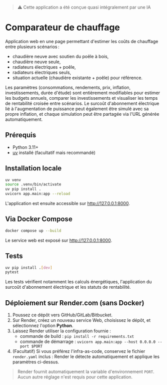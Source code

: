> ⚠️ Cette application a été conçue quasi intégralement par une IA

# Comparateur de chauffage

Application web en une page permettant d'estimer les coûts de chauffage entre plusieurs scénarios :

- chaudière neuve avec soutien du poêle à bois,
- chaudière neuve seule,
- radiateurs électriques + poêle,
- radiateurs électriques seuls,
- situation actuelle (chaudière existante + poêle) pour référence.

Les paramètres (consommations, rendements, prix, inflation, investissements, durée d'étude) sont entièrement modifiables pour estimer les budgets annuels, comparer les investissements et visualiser les temps de rentabilité croisée entre scénarios. Le surcoût d'abonnement électrique lié à l'augmentation de puissance peut également être simulé avec sa propre inflation, et chaque simulation peut être partagée via l'URL générée automatiquement.

## Prérequis

- Python 3.11+
- [uv](https://github.com/astral-sh/uv) installé (facultatif mais recommandé)

## Installation locale

```bash
uv venv
source .venv/bin/activate
uv pip install .
uvicorn app.main:app --reload
```

L'application est ensuite accessible sur http://127.0.0.1:8000.

## Via Docker Compose

```bash
docker compose up --build
```

Le service web est exposé sur http://127.0.0.1:8000.

## Tests

```bash
uv pip install .[dev]
pytest
```

Les tests vérifient notamment les calculs énergétiques, l'application du surcoût d'abonnement électrique et les statuts de rentabilité.

## Déploiement sur Render.com (sans Docker)

1. Poussez ce dépôt vers GitHub/GitLab/Bitbucket.
2. Sur Render, créez un nouveau service Web, choisissez le dépôt, et sélectionnez l'option **Python**.
3. Laissez Render utiliser la configuration fournie :
   - commande de build : `pip install -r requirements.txt`
   - commande de démarrage : `uvicorn app.main:app --host 0.0.0.0 --port $PORT`
4. (Facultatif) Si vous préférez l'infra-as-code, conservez le fichier `render.yaml` inclus : Render le détecte automatiquement et applique les paramètres ci-dessus.

> Render fournit automatiquement la variable d'environnement `PORT`. Aucun autre réglage n'est requis pour cette application.

